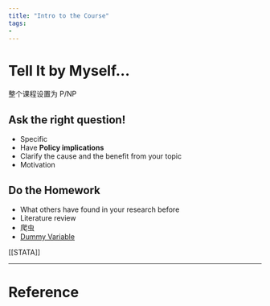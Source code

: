 ```yaml
---
title: "Intro to the Course"
tags:
- 
---
```


#

# Tell It by Myself...

整个课程设置为 P/NP 

## Ask the right question!

- Specific
- Have **Policy implications**
- Clarify the cause and the benefit from your topic
- Motivation

## Do the Homework

- What others have found in your research before
- Literature review
- 爬虫
- [Dummy Variable](Dummy%20Variable.md)

[[STATA]]

---





# Reference 

